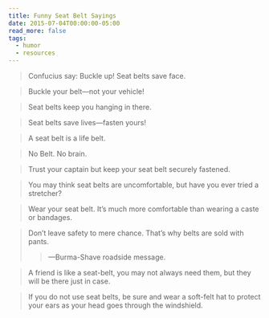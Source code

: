 ```yaml
---
title: Funny Seat Belt Sayings
date: 2015-07-04T00:00:00-05:00
read_more: false
tags:
  - humor
  - resources
---
```

> Confucius say: Buckle up! Seat belts save face.

> Buckle your belt&mdash;not your vehicle!

> Seat belts keep you hanging in there.

> Seat belts save lives&mdash;fasten yours!

> A seat belt is a life belt.

> No Belt. No brain.

> Trust your captain but keep your seat belt securely fastened.

> You may think seat belts are uncomfortable, but have you ever tried a stretcher?

> Wear your seat belt. It’s much more comfortable than wearing a caste or bandages.

> Don’t leave safety to mere chance. That’s why belts are sold with pants.
> > &mdash;Burma-Shave roadside message.

> A friend is like a seat-belt, you may not always need them, but they will be there just in case.

> If you do not use seat belts, be sure and wear a soft-felt hat to protect your ears as your head goes through the windshield.

